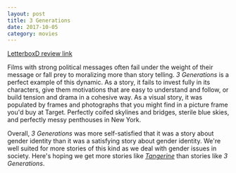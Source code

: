 ```yaml
---
layout: post
title: 3 Generations 
date: 2017-10-05
category: movies
---
```

 
[LetterboxD review link](https://letterboxd.com/samarthbhaskar/film/3-generations/)

Films with strong political messages often fail under the weight of their message or fall prey to moralizing more than story telling. <em>3 Generations</em> is a perfect example of this dynamic. As a story, it fails to invest fully in its characters, give them motivations that are easy to understand and follow, or build tension and drama in a cohesive way. As a visual story, it was populated by frames and photographs that you might find in a picture frame you'd buy at Target. Perfectly coifed skylines and bridges, sterile blue skies, and perfectly messy penthouses in New York.

Overall, <em>3 Generations</em> was more self-satisfied that it was a story about gender identity than it was a satisfying story about gender identity. We're well suited for more stories of this kind as we deal with gender issues in society. Here's hoping we get more stories like <em><a href="https://letterboxd.com/samarthbhaskar/film/tangerine/">Tangerine</a></em> than stories like <em>3 Generations</em>.